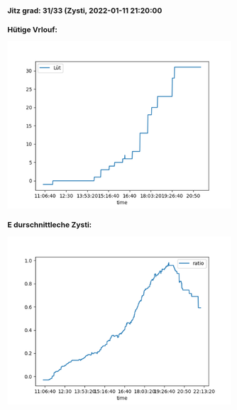 ### Jitz grad: 31/33 (Zysti, 2022-01-11 21:20:00

### Hütige Vrlouf:
![Graph](Today.png)

### E durschnittleche Zysti:
![Graph](Zysti.png)